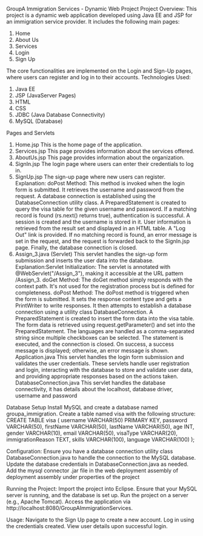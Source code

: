 GroupA Immigration Services - Dynamic Web Project
Project Overview:
This project is a dynamic web application developed using Java EE and JSP for an immigration service provider. It includes the following main pages:
1. 	Home
2. 	About Us
3. 	Services
4.  Login
5.	Sign Up
   
The core functionalities are implemented on the Login and Sign-Up pages, where users can register and log in to their accounts.
Technologies Used:
1.	Java EE
2.	JSP (JavaServer Pages)
3.	HTML
4.	CSS
5.	JDBC (Java Database Connectivity)
6.	MySQL (Database)

Pages and Servlets
1. Home.jsp
This is the home page of the application.
2. Services.jsp
This page provides information about the services offered.
3. AboutUs.jsp
This page provides information about the organization.
4. SignIn.jsp
The login page where users can enter their credentials to log in.
5. SignUp.jsp
The sign-up page where new users can register.
   Explanation:
doPost Method:
This method is invoked when the login form is submitted.
It retrieves the username and password from the request.
A database connection is established using the DatabaseConnection utility class.
A PreparedStatement is created to query the visa table for the given username and password.
If a matching record is found (rs.next() returns true), authentication is successful.
A session is created and the username is stored in it.
User information is retrieved from the result set and displayed in an HTML table.
A "Log Out" link is provided.
If no matching record is found, an error message is set in the request, and the request is forwarded back to the SignIn.jsp page.
Finally, the database connection is closed.
6. Assign_3.java (Servlet)
This servlet handles the sign-up form submission and inserts the user data into the database.
Explanation:Servlet Initialization:
The servlet is annotated with @WebServlet("/Assign_3"), making it accessible at the URL pattern /Assign_3.
doGet Method:
The doGet method simply responds with the context path. It's not used for the registration process but is defined for completeness.
doPost Method:
The doPost method is triggered when the form is submitted.
It sets the response content type and gets a PrintWriter to write responses.
It then attempts to establish a database connection using a utility class DatabaseConnection.
A PreparedStatement is created to insert the form data into the visa table.
The form data is retrieved using request.getParameter() and set into the PreparedStatement.
The languages are handled as a comma-separated string since multiple checkboxes can be selected.
The statement is executed, and the connection is closed.
On success, a success message is displayed; otherwise, an error message is shown.
Application.java
This servlet handles the login form submission and validates the user credentials.
These servlets handle user registration and login, interacting with the database to store and validate user data, and providing appropriate responses based on the actions taken.
DatabaseConnection.java
This servlet handles the database connectivity, it has details about the localhost, database driver, username and password

Database Setup
  	Install MySQL and create a database named groupa_immigration.
  	Create a table named visa with the following structure:
CREATE TABLE visa (
    username VARCHAR(50) PRIMARY KEY,
    password VARCHAR(50),
    firstName VARCHAR(50),
    lastName VARCHAR(50),
    age INT,
    gender VARCHAR(10),
    email VARCHAR(50),
    visaType VARCHAR(20),
    immigrationReason TEXT,
    skills VARCHAR(100),
    language VARCHAR(100)
);

Configuration:
    Ensure you have a database connection utility class DatabaseConnection.java to handle the connection to the MySQL database.
    Update the database credentials in DatabaseConnection.java as needed.
    Add the mysql connector .jar file in the web deployment assembly of deployment assembly under properties of the project
    
Running the Project:
    Import the project into Eclipse.
    Ensure that your MySQL server is running, and the database is set up.
    Run the project on a server (e.g., Apache Tomcat).
    Access the application via http://localhost:8080/GroupAImmigrationServices.
    
Usage:
    Navigate to the Sign Up page to create a new account.
    Log in using the credentials created.
    View user details upon successful login.

